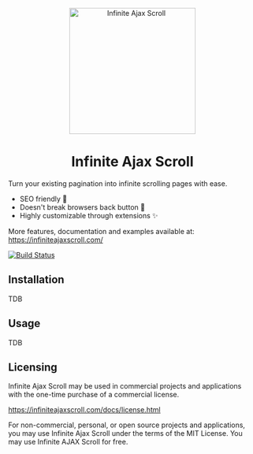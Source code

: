 <p align="center">
  <a href="https://infiniteajaxscroll.com" target="_blank">
    <img alt="Infinite Ajax Scroll" title="Infinite Ajax Scroll" src="https://infiniteajaxscroll.com/img/infinite-ajax-scroll-mark.svg" width="256">
  </a>
</p>

<h1 align="center">Infinite Ajax Scroll</h1>

Turn your existing pagination into infinite scrolling pages with ease. 

* SEO friendly 🥇
* Doesn't break browsers back button 💯
* Highly customizable through extensions ✨

More features, documentation and examples available at: https://infiniteajaxscroll.com/

[![Build Status](https://travis-ci.org/webcreate/infinite-ajax-scroll.png?branch=3.x)](https://travis-ci.org/webcreate/infinite-ajax-scroll)

## Installation

TDB

## Usage

TDB

## Licensing

Infinite Ajax Scroll may be used in commercial projects and applications with the one-time purchase of a commercial license.

https://infiniteajaxscroll.com/docs/license.html

For non-commercial, personal, or open source projects and applications, you may use Infinite Ajax Scroll under the terms of the MIT License. You may use Infinite AJAX Scroll for free.
